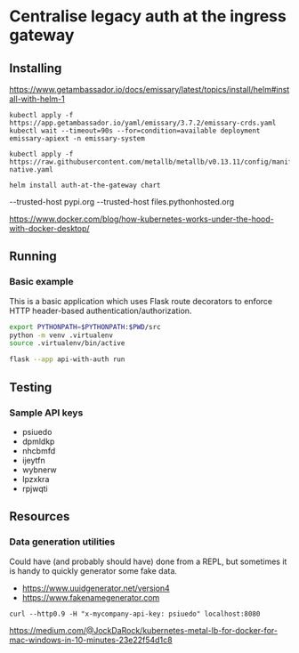 # Centralise legacy auth at the ingress gateway

## Installing

https://www.getambassador.io/docs/emissary/latest/topics/install/helm#install-with-helm-1

```
kubectl apply -f https://app.getambassador.io/yaml/emissary/3.7.2/emissary-crds.yaml
kubectl wait --timeout=90s --for=condition=available deployment emissary-apiext -n emissary-system
```

```
kubectl apply -f https://raw.githubusercontent.com/metallb/metallb/v0.13.11/config/manifests/metallb-native.yaml
```

```
helm install auth-at-the-gateway chart
```

--trusted-host pypi.org --trusted-host files.pythonhosted.org

https://www.docker.com/blog/how-kubernetes-works-under-the-hood-with-docker-desktop/

## Running

### Basic example

This is a basic application which uses Flask route decorators to enforce HTTP header-based authentication/authorization.

```bash
export PYTHONPATH=$PYTHONPATH:$PWD/src
python -m venv .virtualenv
source .virtualenv/bin/active

flask --app api-with-auth run
```

## Testing

### Sample API keys

* psiuedo
* dpmldkp
* nhcbmfd
* ijeytfn
* wybnerw
* lpzxkra
* rpjwqti

## Resources

### Data generation utilities

Could have (and probably should have) done from a REPL, but sometimes it is handy to quickly generator some fake data.

* https://www.uuidgenerator.net/version4
* https://www.fakenamegenerator.com

```
curl --http0.9 -H "x-mycompany-api-key: psiuedo" localhost:8080
```

https://medium.com/@JockDaRock/kubernetes-metal-lb-for-docker-for-mac-windows-in-10-minutes-23e22f54d1c8
